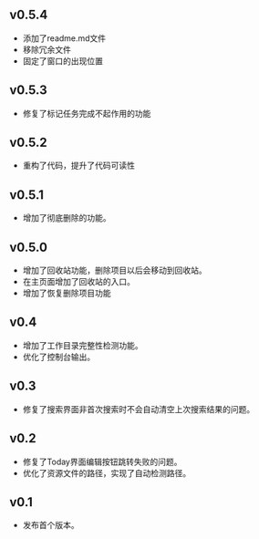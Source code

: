 ## v0.5.4

- 添加了readme.md文件
- 移除冗余文件
- 固定了窗口的出现位置

## v0.5.3

- 修复了标记任务完成不起作用的功能

## v0.5.2

- 重构了代码，提升了代码可读性

## v0.5.1 

- 增加了彻底删除的功能。

## v0.5.0

- 增加了回收站功能，删除项目以后会移动到回收站。
- 在主页面增加了回收站的入口。
- 增加了恢复删除项目功能

## v0.4

- 增加了工作目录完整性检测功能。
- 优化了控制台输出。

## v0.3

- 修复了搜索界面非首次搜索时不会自动清空上次搜索结果的问题。
## v0.2 
- 修复了Today界面编辑按钮跳转失败的问题。
- 优化了资源文件的路径，实现了自动检测路径。
## v0.1
- 发布首个版本。
